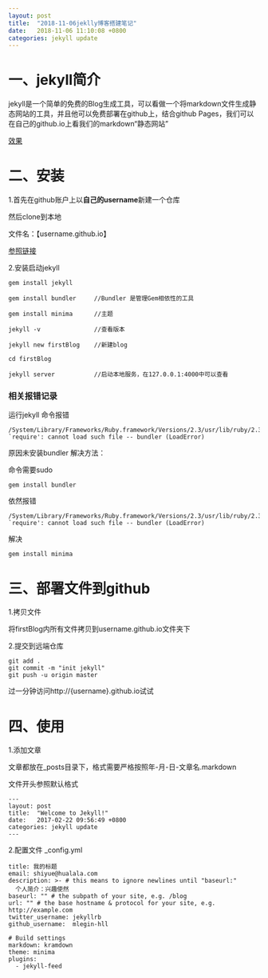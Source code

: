 ```yaml
---
layout: post
title:  "2018-11-06jeklly博客搭建笔记"
date:   2018-11-06 11:10:08 +0800
categories: jekyll update
---
```


# 一、jekyll简介

jekyll是一个简单的免费的Blog生成工具，可以看做一个将markdown文件生成静态网站的工具，并且他可以免费部署在github上，结合github Pages，我们可以在自己的github.io上看我们的markdown“静态网站”

[效果](http://mlegin-hll.github.io)


# 二、安装

1.首先在github账户上以**自己的username**新建一个仓库

然后clone到本地

文件名：【username.github.io】

[参照链接](https://pages.github.com/)

2.安装启动jekyll
```
gem install jekyll

gem install bundler     //Bundler 是管理Gem相依性的工具

gem install minima      //主题

jekyll -v               //查看版本

jekyll new firstBlog    //新建blog

cd firstBlog

jekyll server           //启动本地服务，在127.0.0.1:4000中可以查看
```

### 相关报错记录

运行jekyll 命令报错

```
/System/Library/Frameworks/Ruby.framework/Versions/2.3/usr/lib/ruby/2.3.0/rubygems/core_ext/kernel_require.rb:55:in `require': cannot load such file -- bundler (LoadError)
```
原因未安装bundler
解决方法：

命令需要sudo

```
gem install bundler
```

依然报错

```
/System/Library/Frameworks/Ruby.framework/Versions/2.3/usr/lib/ruby/2.3.0/rubygems/core_ext/kernel_require.rb:55:in `require': cannot load such file -- bundler (LoadError)
```

解决

```
gem install minima
```

# 三、部署文件到github

1.拷贝文件

将firstBlog内所有文件拷贝到username.github.io文件夹下

2.提交到远端仓库

```
git add .
git commit -m "init jekyll"
git push -u origin master
```

过一分钟访问http://{username}.github.io试试

# 四、使用

1.添加文章

文章都放在_posts目录下，格式需要严格按照年-月-日-文章名.markdown

文件开头参照默认格式

```
---
layout: post
title:  "Welcome to Jekyll!"
date:   2017-02-22 09:56:49 +0800
categories: jekyll update
---
```

2.配置文件 _config.yml

```
title: 我的标题
email: shiyue@hualala.com
description: >- # this means to ignore newlines until "baseurl:"
  个人简介：兴趣使然
baseurl: "" # the subpath of your site, e.g. /blog
url: "" # the base hostname & protocol for your site, e.g. http://example.com
twitter_username: jekyllrb
github_username:  mlegin-hll

# Build settings
markdown: kramdown
theme: minima
plugins:
  - jekyll-feed
```







